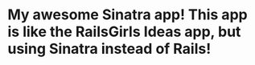 # My awesome Sinatra app! This app is like the RailsGirls Ideas app, but using Sinatra instead of Rails!